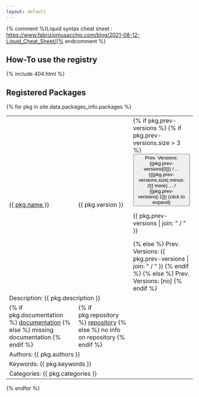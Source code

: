 ```yaml
---
layout: default
---
```


{% comment %}Liquid syntax cheat sheet : https://www.fabriziomusacchio.com/blog/2021-08-12-Liquid_Cheat_Sheet/{% endcomment %}

## How-To use the registry

{% include 404.html %}

## Registered Packages

{% for pkg in site.data.packages_info.packages %}
<table class="styled-table">    
    <tr>
        <td class="name">
            <a href="{{ pkg.readme }}">{{ pkg.name }}</a>
        </td>
        <td class="version">
            {{ pkg.version }}
        </td>
        <td class="prev-versions">
            {% if pkg.prev-versions %}
            {% if pkg.prev-versions.size > 3 %}
            <button type="button" class="collapsible" onclick="onClickCollapsible(this)">Prev. Versions: {{pkg.prev-versions[0]}} / ... ({{pkg.prev-versions.size| minus: 2}} more) ... / {{pkg.prev-versions[-1]}} (click to expand)</button>
             <div class="collapsible-content">
               <p>{{ pkg.prev-versions | join: " / " }}</p>
             </div>
            {% else %}
            Prev. Versions: {{ pkg.prev-versions | join: " / " }}
            {% endif %}
            {% else %}
            Prev. Versions: [no]
            {% endif %}
        </td>
    </tr>
    <tr>
        <td colspan="3" class="description">
            Description: {{ pkg.description }}
        </td>
    </tr>
    <tr>
        <td class="documentation">
            {% if pkg.documentation %}
            <a href="{{ pkg.documentation }}">documentation</a>
            {% else %}
            missing documentation
            {% endif %}
        </td>
        <td class="repository">
            {% if pkg.repository %}
            <a href="{{ pkg.repository }}">repository</a>
            {% else %}
            no info on repository
            {% endif %}
        </td>
        <td class="blank">
        </td>
    </tr>
    <tr>
        <td colspan="3" class="authors">
            Authors: {{ pkg.authors }}
        </td>
    </tr>
    <tr>
        <td colspan="3" class="keywords">
            Keywords: {{ pkg.keywords }}
        </td>
    </tr>
    <tr>
        <td colspan="3" class="categories">
            Categories: {{ pkg.categories }}
        </td>
    </tr>
</table>
{% endfor %}
